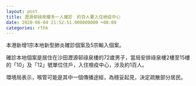 ```yaml
---
layout: post
title: 瀝源邨祿泉樓多一人確診　約百人要入住檢疫中心
date: 2020-06-04 21:52:51.000000000 +08:00
categories: rthk
---
```


本港新增1宗本地新型肺炎確診個案及5宗輸入個案。

確診本地個案是居住在沙田瀝源邨祿泉樓的72歲男子，當局安排祿泉樓2樓至15樓的「10」及「12」號單位住戶，入住檢疫中心，涉及約1百人。

環境局表示，喉管可能是其中一個傳播途經，為穩妥起見，決定疏散部分居民。
